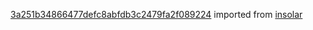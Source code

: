 [3a251b34866477defc8abfdb3c2479fa2f089224](https://github.com/insolar/insolar/commit/3a251b34866477defc8abfdb3c2479fa2f089224) imported from [insolar](https://github.com/insolar/insolar)
